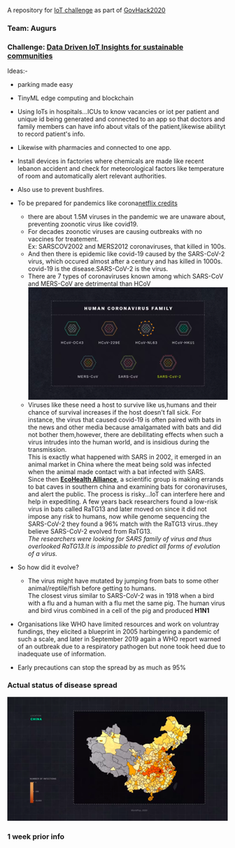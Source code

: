 A repository for [IoT challenge](https://hackerspace.govhack.org/challenges/data_driven_iot_insights_for_sustainable_communities) as part of [GovHack2020](https://hackerspace.govhack.org/)  
### Team: Augurs  
### Challenge: [Data Driven IoT Insights for sustainable communities](https://hackerspace.govhack.org/challenges/data_driven_iot_insights_for_sustainable_communities)   

Ideas:- 
- parking made easy
- TinyML edge computing and blockchain  
- Using IoTs in hospitals...ICUs to know vacancies or iot per patient and unique id being generated and connected to an app so that doctors and family members can have info about vitals of the patient,likewise abilityt to record patient's info.  
- Likewise with pharmacies and connected to one app.  
- Install devices in factories where chemicals are made like recent lebanon accident and check for meteorological factors like temperature of room and automatically 
  alert relevant authorities.  
- Also use to prevent bushfires.  
- To be prepared for pandemics like corona[netflix credits](https://www.netflix.com/au/title/81273378)
  - there are about 1.5M viruses in the pandemic we are unaware about, preventing zoonotic virus like covid19.  
  - For decades zoonotic viruses are causing outbreaks with no vaccines for treatement.  
    Ex: SARSCOV2002 and MERS2012 coronaviruses, that killed in 100s.   
  - And then there is epidemic like covid-19 caused by the SARS-CoV-2 virus, which occured almost after a century and has killed in 1000s.    
    covid-19 is the disease.SARS-CoV-2  is the virus.  
  - There are 7 types of coronaviruses known among which SARS-CoV and MERS-CoV are detrimental than HCoV  
  ![corona](https://github.com/nizamphoenix/govt-hack-2020/blob/master/Screenshot%20from%202020-08-15%2022-32-47.png)
  - Viruses like these need a host to survive like us,humans and their chance of survival increases if the host doesn't fall sick.
    For instance, the virus that caused covid-19 is often paired with bats in the news and other media because amalgamated with bats and did not bother them,however, there are debilitating effects when such a virus intrudes into the human world, and is insidious during the transmission.  
    This is exactly what happened with SARS in 2002, it emerged in an animal market in China where the meat being sold was infected when the animal made contact with a bat infected with SARS.  
    Since then [**EcoHealth Alliance**](https://www.ecohealthalliance.org/personnel/dr-peter-daszak), a scientific group is making errands to bat caves in southern china and examining bats for coronaviruses, and alert the public. The process is risky...IoT can interfere here and help in expediting.  A few years back researchers found a low-risk virus in bats called RaTG13 and later moved on since it did not impose any risk to humans, now while genome sequencing the SARS-CoV-2 they found a 96% match with the RaTG13 virus..they believe SARS-CoV-2 evolved from RaTG13.    
    *The researchers were looking for SARS family of virus and thus overlooked RaTG13.It is impossible to predict all forms of evolution of a virus.*  
 - So how did it evolve?
     - The virus might have mutated by jumping from bats to some other animal/reptile/fish before getting to humans.  
     The closest virus similar to  SARS-CoV-2 was in 1918 when a bird with a flu and a human with a flu met the same pig. The human virus and bird virus combined in a cell of the pig and produced **H1N1**
     
 - Organisations like WHO have limited resources and work on voluntray fundings, they elicited a blueprint in 2005 harbingering a pandemic of such a scale, and later in September 2019 again a WHO report warned of an outbreak due to a respiratory pathogen but none took heed due to inadequate use of information.
 
 - Early precautions can stop the spread by as much as 95%  
 ### Actual status of disease spread  
 ![Actual](https://github.com/nizamphoenix/govt-hack-2020/blob/master/Screenshot%20from%202020-08-15%2023-18-43.png)  
 ### 1 week prior info
    
   

